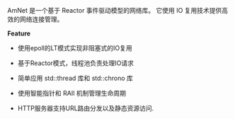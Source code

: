 AmNet 是一个基于 Reactor 事件驱动模型的网络库。
它使用 IO 复用技术提供高效的网络连接管理。



**Feature**

- 使用epoll的LT模式实现非阻塞式的IO复用

- 基于Reactor模式，线程池负责处理IO请求

- 简单应用 std::thread 库和 std::chrono 库

- 使用智能指针和 RAII 机制管理生命周期

- HTTP服务器支持URL路由分发以及静态资源访问.

  

